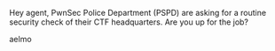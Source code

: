 Hey agent, PwnSec Police Department (PSPD) are asking for a routine security check of their CTF headquarters. Are you up for the job?

aelmo

